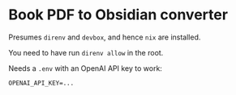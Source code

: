# Book PDF to Obsidian converter

Presumes `direnv` and `devbox`, and hence `nix` are installed.

You need to have run `direnv allow` in the root.

Needs a `.env` with an OpenAI API key to work:

```shell
OPENAI_API_KEY=...
```
